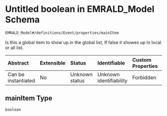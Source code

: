 # Untitled boolean in EMRALD\_Model Schema

```txt
EMRALD_Model#/definitions/Event/properties/mainItem
```

Is this a global item to show up in the global list, If false it showes up in local or all list.

| Abstract            | Extensible | Status         | Identifiable            | Custom Properties | Additional Properties | Access Restrictions | Defined In                                                                                          |
| :------------------ | :--------- | :------------- | :---------------------- | :---------------- | :-------------------- | :------------------ | :-------------------------------------------------------------------------------------------------- |
| Can be instantiated | No         | Unknown status | Unknown identifiability | Forbidden         | Allowed               | none                | [EMRALD\_JsonSchemaV3\_0.json\*](../../../../out/EMRALD_JsonSchemaV3_0.json "open original schema") |

## mainItem Type

`boolean`
